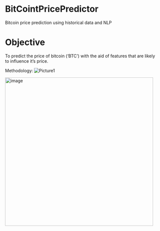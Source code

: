 # BitCointPricePredictor
Bitcoin price prediction using historical data and NLP

# Objective
To predict the price of bitcoin (‘BTC’) with the aid of features that are likely to influence it’s price.

Methodology:
![Picture1](https://github.com/netgvarun2012/BitCointPricePredictor/assets/93938450/7cb6ca5d-6731-47f9-b749-fc11fb36b71b)


<img width="485" alt="image" src="https://github.com/netgvarun2012/BitCointPricePredictor/assets/93938450/1ccb4061-cdac-4272-8c5f-eeaf11282da9">


